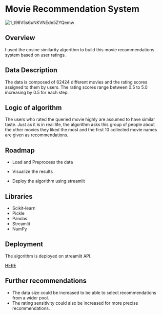 # Movie Recommendation System

![1_t98V5s6uNKVNEde5ZYQemw](https://user-images.githubusercontent.com/105684729/189542347-0a1bd076-d0c1-4d4e-9edb-428bb09b6a64.jpeg)

## Overview
I used the cosine similarity algorithm to build this movie recommendations system based on user ratings.

## Data Description
The data is composed of 62424 different movies and the rating scores assigned to them by users. The rating scores range between 0.5 to 5.0 increasing by 0.5 for each step. 

## Logic of algorithm
The users who rated the queried movie highly are assumed to have similar taste. Just as it is in real life, the algorithm 
asks this group of people about the other movies they liked the most and the first 10 collected movie names are given as recommendations.


## Roadmap

- Load and Preprocess the data

- Visualize the results
 
- Deploy the algorithm using streamlit


## Libraries 

- Scikit-learn 
- Pickle
- Pandas
- Streamlit
- NumPy

## Deployment
The algorithm is deployed on streamlit API.

[HERE](http://192.168.242.253:8501)

## Further recommendations
- The data size could be increased to be able to select recommendations from a wider pool. 
- The rating sensitivity could also be increased for more precise recommendations. 

